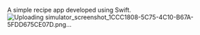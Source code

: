 A simple recipe app developed using Swift.
![Uploading simulator_screenshot_1CCC1808-5C75-4C10-B67A-5FDD675CE07D.png…]()
